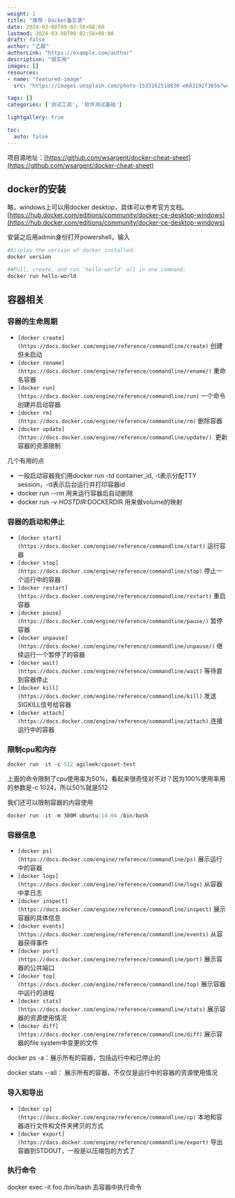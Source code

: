 ```yaml
---
weight: 1
title: "推荐：Docker备忘录"
date: 2024-03-08T09:02:58+08:00
lastmod: 2024-03-08T09:02:58+08:00
draft: false
author: "乙醇"
authorLink: "https://example.com/author"
description: "很实用"
images: []
resources:
- name: "featured-image"
  src: "https://images.unsplash.com/photo-1533162518830-e683192f365b?w=300"

tags: []
categories: ['测试工具', '软件测试基础']

lightgallery: true

toc:
  auto: false
---
```


项目源地址：[https://github.com/wsargent/docker-cheat-sheet](https://github.com/wsargent/docker-cheat-sheet)

## docker的安装

略，windows上可以用docker desktop，具体可以参考官方文档。[https://hub.docker.com/editions/community/docker-ce-desktop-windows](https://hub.docker.com/editions/community/docker-ce-desktop-windows)

 安装之后用admin身份打开powershell，输入

```powershell
#Display the version of docker installed:
docker version

##Pull, create, and run 'hello-world' all in one command:
docker run hello-world
```

## 容器相关

### 容器的生命周期

- `[docker create](https://docs.docker.com/engine/reference/commandline/create)` 创建但未启动
- `[docker rename](https://docs.docker.com/engine/reference/commandline/rename/)` 重命名容器
- `[docker run](https://docs.docker.com/engine/reference/commandline/run)` 一个命令创建并启动容器
- `[docker rm](https://docs.docker.com/engine/reference/commandline/rm)` 删除容器
- `[docker update](https://docs.docker.com/engine/reference/commandline/update/)`  更新容器的资源限制

几个有用的点

- 一般启动容器我们用docker run -td container_id, -t表示分配TTY session，-d表示后台运行并打印容器id
- docker run --rm 用来运行容器后自动删除
- docker run -v $HOSTDIR:$DOCKERDIR 用来做volume的映射

### 容器的启动和停止

- `[docker start](https://docs.docker.com/engine/reference/commandline/start)` 运行容器
- `[docker stop](https://docs.docker.com/engine/reference/commandline/stop)` 停止一个运行中的容器
- `[docker restart](https://docs.docker.com/engine/reference/commandline/restart)` 重启容器
- `[docker pause](https://docs.docker.com/engine/reference/commandline/pause/)` 暂停容器
- `[docker unpause](https://docs.docker.com/engine/reference/commandline/unpause/)` 继续运行一个暂停了的容器
- `[docker wait](https://docs.docker.com/engine/reference/commandline/wait)` 等待直到容器停止
- `[docker kill](https://docs.docker.com/engine/reference/commandline/kill)` 发送SIGKILL信号给容器
- `[docker attach](https://docs.docker.com/engine/reference/commandline/attach)` 连接运行中的容器

### 限制cpu和内存

```powershell
docker run -it -c 512 agileek/cpuset-test
```

上面的命令限制了cpu使用率为50%，看起来很奇怪对不对？因为100%使用率用的参数是-c 1024，所以50%就是512

我们还可以限制容器的内容使用

```powershell
docker run -it -m 300M ubuntu:14.04 /bin/bash
```

### 容器信息

- `[docker ps](https://docs.docker.com/engine/reference/commandline/ps)` 展示运行中的容器
- `[docker logs](https://docs.docker.com/engine/reference/commandline/logs)` 从容器中拿日志
- `[docker inspect](https://docs.docker.com/engine/reference/commandline/inspect)` 展示容器的具体信息
- `[docker events](https://docs.docker.com/engine/reference/commandline/events)` 从容器获得事件
- `[docker port](https://docs.docker.com/engine/reference/commandline/port)` 展示容器的公共端口
- `[docker top](https://docs.docker.com/engine/reference/commandline/top)` 展示容器中运行的进程
- `[docker stats](https://docs.docker.com/engine/reference/commandline/stats)` 展示容器的资源使用情况
- `[docker diff](https://docs.docker.com/engine/reference/commandline/diff)` 展示容器的file system中变更的文件

docker ps -a：展示所有的容器，包括运行中和已停止的

docker stats --all： 展示所有的容器，不仅仅是运行中的容器的资源使用情况

### 导入和导出

- `[docker cp](https://docs.docker.com/engine/reference/commandline/cp)` 本地和容器进行文件和文件夹拷贝的方式
- `[docker export](https://docs.docker.com/engine/reference/commandline/export)` 导出容器到STDOUT，一般是以压缩包的方式了

### 执行命令

docker exec -it foo /bin/bash 去容器中执行命令